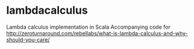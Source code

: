 lambdacalculus
==============

Lambda calculus implementation in Scala
Accompanying code for http://zeroturnaround.com/rebellabs/what-is-lambda-calculus-and-why-should-you-care/
